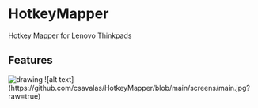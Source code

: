 # HotkeyMapper
Hotkey Mapper for Lenovo Thinkpads

## Features
<img src="[drawing.jpg](https://github.com/csavalas/HotkeyMapper/blob/main/screens/main.jpg?raw=true)" alt="drawing" width="200"/>
![alt text](https://github.com/csavalas/HotkeyMapper/blob/main/screens/main.jpg?raw=true)
